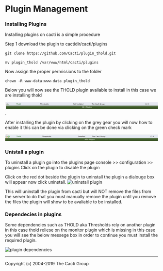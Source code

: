 # Plugin Management

### Installing Plugins

Installing plugins on cacti is a simple procedure

Step 1 download the plugin to cactidir/cacti/plugins

```console
git clone https://github.com/Cacti/plugin_thold.git
```

```console
mv plugin_thold /var/www/html/cacti/plugins
```

Now assign the proper permissions to the folder

```console
chown -R www-data:www-data plugin_thold
```

Below you will now see the THOLD plugin avaliable to install  in this case we are installing thold

![thold plugin](images/cacti_thold_plugin_install.JPG).

After installing the plugin by clicking on the grey gear you will now how to enable it this can be done via clicking on the green check mark

![thold plugin enable](images/cacti_thold_enable.JPG)

### Unistall a plugin

To uninstall a plugin go into the plugins page console >> configuration >> plugins
Click on the plugin to disable the plugin

Click on the red dot beside the plugin to uninstall the plugin a dialouge box will appear now click uninstall.
![uninstall plugin](images/plugins-uninstall.png)

This will uninstall the plugin from cacti but will NOT remove the files from the server to do that you must manually remove the plugin
until you remove the files the plugin will show to be avaliable to be installed.

### Dependecies in plugins

Some dependencies such as THOLD aka Thresholds rely on another plugin in this case thold reliese on the monitor plugin which is missing  in this case you will see the below messege box in order to continue you must install the required plugin.

![plugin dependencies](images/plugins-dependencies.png)

---
Copyright (c) 2004-2019 The Cacti Group
